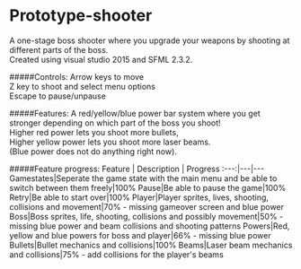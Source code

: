 # Prototype-shooter
A one-stage boss shooter where you upgrade your weapons by shooting at different parts of the boss.  
Created using visual studio 2015 and SFML 2.3.2.

#####Controls:
Arrow keys to move  
Z key to shoot and select menu options  
Escape to pause/unpause

#####Features:
A red/yellow/blue power bar system where you get stronger depending on which part of the boss you shoot!  
Higher red power lets you shoot more bullets,  
Higher yellow power lets you shoot more laser beams.  
(Blue power does not do anything right now).  

#####Feature progress:
Feature | Description | Progress
:---:|---|---
Gamestates|Seperate the game state with the main menu and be able to switch between them freely|100%
Pause|Be able to pause the game|100%
Retry|Be able to start over|100%
Player|Player sprites, lives, shooting, collisions and movement|70% - missing gameover screen and blue power
Boss|Boss sprites, life, shooting, collisions and possibly movement|50% - missing blue power and beam collisions and shooting patterns
Powers|Red, yellow and blue powers for boss and player|66% - missing blue power
Bullets|Bullet mechanics and collisions|100%
Beams|Laser beam mechanics and collisions|75% - add collisions for the player's beams




